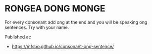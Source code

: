 # RONGEA DONG MONGE

For every consonant add ong at the end and you will be speaking ong sentences. Try with your name.

Published at:
- https://mfsbo.github.io/consonant-ong-sentence/

